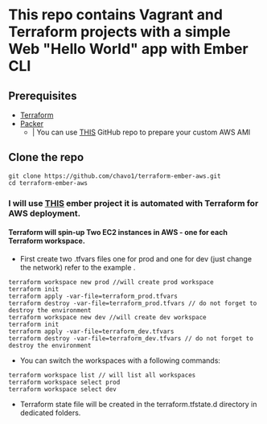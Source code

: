 # This repo contains Vagrant and Terraform projects with a simple Web "Hello World" app with Ember CLI

## Prerequisites
- [Terraform](https://www.terraform.io/)
- [Packer](https://www.packer.io/)
  - | You can use [THIS](https://github.com/chavo1/packer-ember/tree/master/aws-ami) GitHub repo to prepare your custom AWS AMI

## Clone the repo
```
git clone https://github.com/chavo1/terraform-ember-aws.git
cd terraform-ember-aws
```
### I will use [THIS](https://github.com/chavo1/hello-world) ember project it is automated with Terraform for AWS deployment.
#### Terraform will spin-up Two EC2 instances in AWS - one for each Terraform workspace.
- First create two .tfvars files one for prod and one for dev (just change the network) refer to the example .
```
terraform workspace new prod //will create prod workspace 
terraform init
terraform apply -var-file=terraform_prod.tfvars
terraform destroy -var-file=terraform_prod.tfvars // do not forget to destroy the environment
terraform workspace new dev //will create dev workspace 
terraform init
terraform apply -var-file=terraform_dev.tfvars
terraform destroy -var-file=terraform_dev.tfvars // do not forget to destroy the environment
```
- You can switch the workspaces with a following commands:
```
terraform workspace list // will list all workspaces 
terraform workspace select prod
terraform workspace select dev
```
- Terraform state file will be created in the terraform.tfstate.d directory in dedicated folders.
